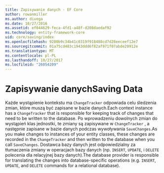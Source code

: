 ```yaml
---
title: Zapisywanie danych - EF Core
author: rowanmiller
ms.author: divega
ms.date: 10/27/2016
ms.assetid: ef044629-feca-4fd1-a48f-d208daedaf92
ms.technology: entity-framework-core
uid: core/saving/index
ms.openlocfilehash: 9280b9c34b41c0319f918488cd7d28eeceef12e7
ms.sourcegitcommit: 01a75cd483c1943ddd6f82af971f07abde20912e
ms.translationtype: MT
ms.contentlocale: pl-PL
ms.lasthandoff: 10/27/2017
ms.locfileid: "26054209"
---
```

# <a name="saving-data"></a><span data-ttu-id="81e01-102">Zapisywanie danych</span><span class="sxs-lookup"><span data-stu-id="81e01-102">Saving Data</span></span>

<span data-ttu-id="81e01-103">Każde wystąpienie kontekstu ma `ChangeTracker` odpowiada celu śledzenia zmian, które muszą być zapisane w bazie danych.</span><span class="sxs-lookup"><span data-stu-id="81e01-103">Each context instance has a `ChangeTracker` that is responsible for keeping track of changes that need to be written to the database.</span></span> <span data-ttu-id="81e01-104">Po wprowadzeniu dowolnych zmian do wystąpień klas jednostki, te zmiany są zapisywane w `ChangeTracker` , a następnie zapisane w bazie danych podczas wywoływania `SaveChanges`.</span><span class="sxs-lookup"><span data-stu-id="81e01-104">As you make changes to instances of your entity classes, these changes are recorded in the `ChangeTracker` and then written to the database when you call `SaveChanges`.</span></span> <span data-ttu-id="81e01-105">Dostawca bazy danych jest odpowiedzialny za tłumaczenia zmiany w operacjach bazy danych (np. `INSERT`, `UPDATE`, i `DELETE` polecenia dla relacyjnej bazy danych).</span><span class="sxs-lookup"><span data-stu-id="81e01-105">The database provider is responsible for translating the changes into database-specific operations (e.g. `INSERT`, `UPDATE`, and `DELETE` commands for a relational database).</span></span>
